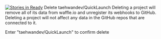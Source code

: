 [![Stories in Ready](https://badge.waffle.io/taehwandev/QuickLaunch.svg?label=ready&title=Ready)](http://waffle.io/taehwandev/QuickLaunch)
Delete taehwandev/QuickLaunch
Deleting a project will remove all of its data from waffle.io and unregister its webhooks to GitHub. Deleting a project will not affect any data in the GitHub repos that are connected to it.

Enter "taehwandev/QuickLaunch" to confirm delete
